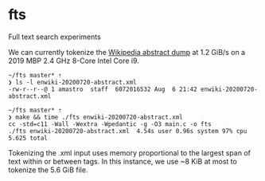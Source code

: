 # fts
Full text search experiments

We can currently tokenize the [Wikipedia abstract dump](https://dumps.wikimedia.org/enwiki/20200720/enwiki-20200720-abstract.xml.gz) at 1.2 GiB/s on a 2019 MBP 2.4 GHz 8-Core Intel Core i9.
```
~/fts master* ⇡
❯ ls -l enwiki-20200720-abstract.xml
-rw-r--r--@ 1 amastro  staff  6072016532 Aug  6 21:42 enwiki-20200720-abstract.xml

~/fts master* ⇡
❯ make && time ./fts enwiki-20200720-abstract.xml
cc -std=c11 -Wall -Wextra -Wpedantic -g -O3 main.c -o fts
./fts enwiki-20200720-abstract.xml  4.54s user 0.96s system 97% cpu 5.625 total
```
Tokenizing the .xml input uses memory proportional to the largest span of text within or between tags. In this instance, we use ~8 KiB at most to tokenize the 5.6 GiB file.
